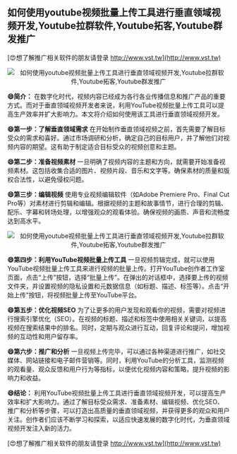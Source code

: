 ## **如何使用youtube视频批量上传工具进行垂直领域视频开发,Youtube拉群软件,Youtube拓客,Youtube群发推广**

[😍想了解推广相关软件的朋友请登录 http://www.vst.tw](http://www.vst.tw)

 <center><img src="https://vst.tw/MP4/tuiguang/png/2.png" alt="如何使用youtube视频批量上传工具进行垂直领域视频开发,Youtube拉群软件,Youtube拓客,Youtube群发推广"></center>

**😄简介：**
在数字化时代，视频内容已经成为各行各业传播信息和推广产品的重要方式。而对于垂直领域视频开发者来说，利用YouTube视频批量上传工具可以提高生产效率并扩大影响力。本文将介绍如何使用该工具进行垂直领域视频开发。

**😄第一步：了解垂直领域需求**
在开始制作垂直领域视频之前，首先需要了解目标受众的需求和喜好。通过市场调研和分析，确定自己的目标用户，并了解他们对视频内容的期望。这有助于制定适合目标受众的视频创意和主题。

**😄第二步：准备视频素材**
一旦明确了视频内容的主题和方向，就需要开始准备视频素材。这包括收集合适的图片、视频片段、音乐和文字等。确保素材的质量和版权合法性，以避免侵权问题。

**😄第三步：编辑视频**
使用专业视频编辑软件（如Adobe Premiere Pro、Final Cut Pro等）对素材进行剪辑和编辑。根据视频的主题和故事情节，进行合理的剪辑、配乐、字幕和转场处理，以增强观众的观看体验。确保视频的画质、声音和流畅度达到高水平。

 <center><img src="https://vst.tw/MP4/tuiguang/png/3.png" alt="如何使用youtube视频批量上传工具进行垂直领域视频开发,Youtube拉群软件,Youtube拓客,Youtube群发推广"></center>

**😄第四步：利用YouTube视频批量上传工具**
一旦视频剪辑完成，就可以使用YouTube视频批量上传工具来进行视频的批量上传。打开YouTube创作者工作室页面，点击“上传”按钮，选择“批量上传”。在弹出的对话框中，选择要上传的视频文件夹，并设置视频的隐私设置和元数据信息（如标题、描述、标签等）。点击“开始上传”按钮，将视频批量上传至YouTube平台。

**😄第五步：优化视频SEO**
为了让更多的用户发现和观看你的视频，需要对视频进行搜索引擎优化（SEO）。在视频的标题、描述和标签中使用相关关键词，以提高视频在搜索结果中的排名。同时，定期与观众进行互动，回复评论和提问，增加视频的互动性和用户留存率。

**😄第六步：推广和分析**
一旦视频上传完毕，可以通过各种渠道进行推广，如社交媒体、网站链接和电子邮件营销等。同时，利用YouTube的分析工具，监测视频的观看量、观众反馈和用户行为等指标，以便优化视频内容和策略，提升视频的影响力和收益。

**😄结论：**
利用YouTube视频批量上传工具进行垂直领域视频开发，可以提高生产效率和扩大影响力。通过了解目标受众需求、准备素材、编辑视频、优化SEO、推广和分析等步骤，可以打造出高质量的垂直领域视频，并获得更多的观众和用户关注。创作者们应该不断学习和探索，以适应快速发展的数字化时代，为垂直领域视频开发注入新的活力。

[😍想了解推广相关软件的朋友请登录 http://www.vst.tw](http://www.vst.tw)



